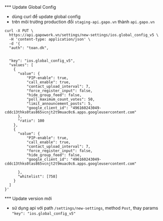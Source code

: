 *** Update Global Config

* dùng curl để update global config
* trên môi trường production đổi `staging-api.gapo.vn` thành `api.gapo.vn`

```
curl -X PUT \
  https://api.gapowork.vn/settings/new-settings/ios.global_config_v5 \
  -H 'content-type: application/json' \
  -d '{
  "auth": "toan.dk",
  
  
  "key": "ios.global_config_v5",
  "values": [
    {
      "value": {
          "PIP-enable": true,
          "call_enable": true,
          "contact_upload_interval": 7,
          "force_register_input": false,
          "hide_group_feed": false,
          "poll_maximum_count_votes": 50,
          "limit_announcement_posts": 5,
          "google_client_id": "496160243049-cddc13thks0tas865vcnjt2t9muac0c6.apps.googleusercontent.com"
      },
      "ratio": 100
    },
    {
      "value": {
          "PIP-enable": true,
          "call_enable": true,
          "contact_upload_interval": 7,
          "force_register_input": false,
          "hide_group_feed": false,
          "google_client_id": "496160243049-cddc13thks0tas865vcnjt2t9muac0c6.apps.googleusercontent.com"

      },
      "whitelist": [758]
    }
  ]
}'
```

*** Update version mới

* sử dụng api với path `/settings/new-settings`, method `Post`, thay params `"key": "ios.global_config_v5"`

